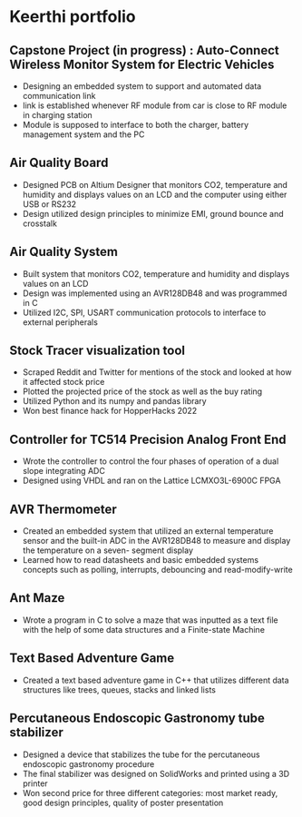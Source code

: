 
# Keerthi portfolio 



## Capstone Project (in progress) : Auto-Connect Wireless Monitor System for Electric Vehicles
- Designing an embedded system to support and automated data communication link
- link is established whenever RF module from car is close to RF module in charging station
- Module is supposed to interface to both the charger, battery management system and the PC

## Air Quality Board							                   		        	                        
-	Designed PCB on Altium Designer that monitors CO2, temperature and humidity and displays values on an LCD
  and the computer using either USB or RS232
-	Design utilized design principles to minimize EMI, ground bounce and crosstalk

## Air Quality System							                   		        	                        
-	Built system that monitors CO2, temperature and humidity and displays values on an LCD
-	Design was implemented using an AVR128DB48 and was programmed in C
-	Utilized I2C, SPI, USART communication protocols to interface to external peripherals

## Stock Tracer visualization tool
- Scraped Reddit and Twitter for mentions of the stock and looked at how it affected stock price
- Plotted the projected price of the stock as well as the buy rating
- Utilized Python and its numpy and pandas library
- Won best finance hack for HopperHacks 2022

## Controller for TC514 Precision Analog Front End         				           
-	Wrote the controller to control the four phases of operation of a dual slope integrating ADC
-	Designed using VHDL and ran on the Lattice LCMXO3L-6900C FPGA

## AVR Thermometer   						
-	Created an embedded system that utilized an external temperature sensor and the built-in ADC in the AVR128DB48 to measure and display the temperature on a seven-       segment display
-	Learned how to read datasheets and basic embedded systems concepts such as polling, interrupts, debouncing and read-modify-write

## Ant Maze   												 
-	Wrote a program in C to solve a maze that was inputted as a text file with the help of some data structures 
  and a Finite-state Machine

## Text Based Adventure Game
- Created a text based adventure game in C++ that utilizes different data structures like trees, queues, stacks and linked lists

## Percutaneous Endoscopic Gastronomy tube stabilizer
- Designed a device that stabilizes the tube for the percutaneous endoscopic gastronomy procedure
- The final stabilizer was designed on SolidWorks and printed using a 3D printer
- Won second price for three different categories: most market ready, good design principles, quality of poster presentation




